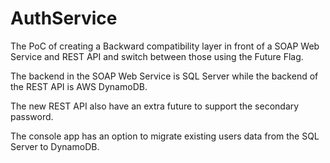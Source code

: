 # AuthService
The PoC of creating a Backward compatibility layer in front of a SOAP Web Service and REST API and switch between those using the Future Flag.

The backend in the SOAP Web Service is SQL Server while the backend of the REST API is AWS DynamoDB.

The new REST API also have an extra future to support the secondary password. 

The console app has an option to migrate existing users data from the SQL Server to DynamoDB.
